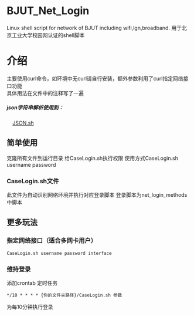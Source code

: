 # BJUT_Net_Login
Linux shell script for network of BJUT including wifi,lgn,broadband.
用于北京工业大学校园网认证的shell脚本 
# 介绍
主要使用curl命令，如环境中无curl请自行安装，额外参数利用了curl指定网络接口功能   
具体用法在文件中的注释写了一遍
##### json字符串解析使用到：
<span>&nbsp;&nbsp;&nbsp;&nbsp;<span><a href="https://github.com/dominictarr/JSON.sh">JSON.sh</a>
## 简单使用
克隆所有文件到运行目录 
给CaseLogin.sh执行权限
使用方式CaseLogin.sh username password
### CaseLogin.sh文件
此文件为自动识别网络环境并执行对应登录脚本
登录脚本为net_login_methods中脚本
## 更多玩法
### 指定网络接口（适合多网卡用户）
```
CaseLogin.sh username password interface
```
### 维持登录 
添加crontab 定时任务
```
*/10 * * * * {你的文件夹路径}/CaseLogin.sh 参数
```
为每10分钟执行登录

